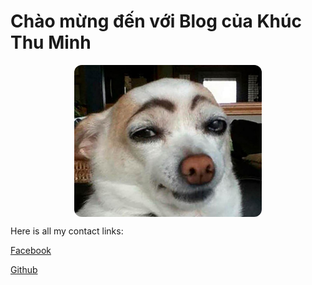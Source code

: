 # Chào mừng đến với Blog của Khúc Thu Minh

<img src="static/images/meme.jpg" alt="alt text" style="width: 300px; display: block; margin: auto; border-radius: 12px;" />

Here is all my contact links:

[Facebook](https://www.facebook.com/profile.php?id=100083184627949) 

[Github](https://github.com/aki-mingkun)
